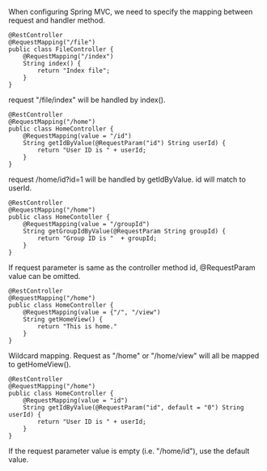 When configuring Spring MVC, we need to specify the mapping between request and handler method. 

```
@RestController
@RequestMapping("/file")
public class FileController {
    @RequestMapping("/index") 
    String index() {
        return "Index file"; 
    }
}
```

request "/file/index" will be handled by index(). 

```
@RestController
@RequestMapping("/home")
public class HomeController {
    @RequestMapping(value = "/id")
    String getIdByValue(@RequestParam("id") String userId) {
        return "User ID is " + userId; 
    }
}
```
request /home/id?id=1 will be handled by getIdByValue. id will match to userId.   

```
@RestController
@RequestMapping("/home")
public class HomeContoller {
    @RequestMapping(value = "/groupId")
    String getGroupIdByValue(@RequestParam String groupId) {
        return "Group ID is "  + groupId;
    }
}
```

If request parameter is same as the controller method id, @RequestParam value can be omitted.   

```
@RestController
@RequestMapping("/home")
public class HomeController {
    @RequestMapping(value = {"/", "/view")
    String getHomeView() {
        return "This is home."
    }
}
```
Wildcard mapping. Request as "/home" or "/home/view" will all be mapped to getHomeView().    

```
@RestController
@RequestMapping("/home")
public class HomeController {
    @RequestMapping(value = "id")
    String getIdByValue(@RequestParam("id", default = "0") String userId) {
        return "User ID is " + userId;
    }
}
```
If the request parameter value is empty (i.e. "/home/id"), use the default value.    
